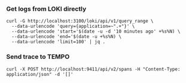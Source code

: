 


### Get logs from LOKI directly

```shell
curl -G http://localhost:3100/loki/api/v1/query_range \
  --data-urlencode 'query={application=~".+"}' \
  --data-urlencode 'start='$(date -u -d '10 minutes ago' +%s%N) \
  --data-urlencode 'end='$(date -u +%s%N) \
  --data-urlencode 'limit=100' | jq .
```

### Send trace to TEMPO

```shell
curl -X POST http://localhost:9411/api/v2/spans -H "Content-Type: application/json" -d '[]'
```